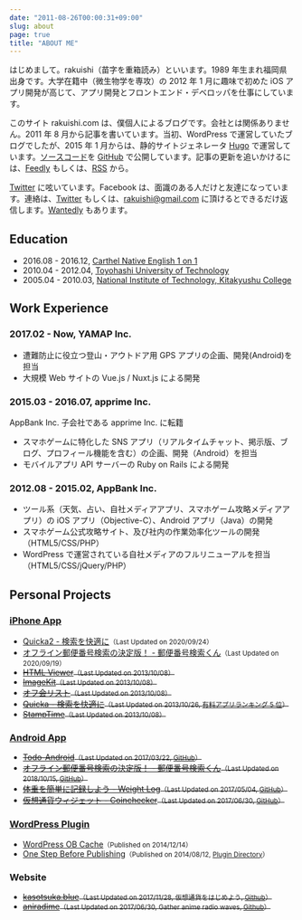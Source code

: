 ```yaml
---
date: "2011-08-26T00:00:31+09:00"
slug: about
page: true
title: "ABOUT ME"
---
```


はじめまして。rakuishi（苗字を重箱読み）といいます。1989 年生まれ福岡県出身です。大学在籍中（微生物学を専攻）の 2012 年 1 月に趣味で初めた iOS アプリ開発が高じて、アプリ開発とフロントエンド・デベロッパを仕事にしています。

このサイト rakuishi.com は、僕個人によるブログです。会社とは関係ありません。2011 年 8 月から記事を書いています。当初、WordPress で運営していたブログでしたが、2015 年 1 月からは、静的サイトジェネレータ [Hugo](http://gohugo.io/) で運営しています。[ソースコード](https://github.com/rakuishi/rakuishi.com)を [GitHub](https://github.com/rakuishi) で公開しています。記事の更新を追いかけるには、[Feedly](http://cloud.feedly.com/#subscription%2Ffeed%2Fhttp%3A%2F%2Frakuishi.com%2Ffeed%2F) もしくは、[RSS](/feed/index.xml) から。

[Twitter](https://twitter.com/rakuishi07) に呟いています。Facebook は、面識のある人だけと友達になっています。連絡は、[Twitter](https://twitter.com/rakuishi07) もしくは、[rakuishi@gmail.com](mailto:rakuishi@gmail.com) に頂けるとできるだけ返信します。[Wantedly](https://www.wantedly.com/users/456907) もあります。

## Education

- 2016.08 - 2016.12, [Carthel Native English 1 on 1](http://www.cne1jp.com/)
- 2010.04 - 2012.04, [Toyohashi University of Technology](http://www.tut.ac.jp/)
- 2005.04 - 2010.03, [National Institute of Technology, Kitakyushu College](https://www.kct.ac.jp/)

## Work Experience

### 2017.02 - Now, YAMAP Inc.

- 遭難防止に役立つ登山・アウトドア用 GPS アプリの企画、開発(Android)を担当
- 大規模 Web サイトの Vue.js / Nuxt.js による開発

### 2015.03 - 2016.07, apprime Inc.

AppBank Inc. 子会社である apprime Inc. に転籍

- スマホゲームに特化した SNS アプリ（リアルタイムチャット、掲示版、ブログ、プロフィール機能を含む）の企画、開発（Android）を担当
- モバイルアプリ API サーバーの Ruby on Rails による開発

### 2012.08 - 2015.02, AppBank Inc.

- ツール系（天気、占い、自社メディアアプリ、スマホゲーム攻略メディアアプリ）の iOS アプリ（Objective-C）、Android アプリ（Java）の開発
- スマホゲーム公式攻略サイト、及び社内の作業効率化ツールの開発（HTML5/CSS/PHP）
- WordPress で運営されている自社メディアのフルリニューアルを担当（HTML5/CSS/jQuery/PHP）

## Personal Projects

### [iPhone App](https://itunes.apple.com/jp/developer/koichiro-ochiishi/id452568751)

- [Quicka2 - 検索を快適に](https://itunes.apple.com/jp/app/id725195676?mt=8&uo=4&at=11l3RT)<small>（Last Updated on 2020/09/24）</small>
- [オフライン郵便番号検索の決定版！ - 郵便番号検索くん](https://itunes.apple.com/jp/app/id578073498?mt=8&uo=4&at=11l3RT)<small>（Last Updated on 2020/09/19）</small>
- ~~[HTML Viewer](https://itunes.apple.com/jp/app/id656968855?mt=8&uo=4&at=11l3RT)<small>（Last Updated on 2013/10/08）</small>~~
- ~~[ImageKit](https://itunes.apple.com/jp/app/id588135117?mt=8&uo=4&at=11l3RT)<small>（Last Updated on 2013/10/08）</small>~~
- ~~[オフ会リスト](https://itunes.apple.com/jp/app/id533017985?mt=8&uo=4&at=11l3RT)<small>（Last Updated on 2013/10/08）</small>~~
- ~~[Quicka - 検索を快適に](https://itunes.apple.com/jp/app/id511606108?mt=8&uo=4&at=11l3RT)<small>（Last Updated on 2013/10/26, [有料アプリランキング 5 位](/images/2014/08/quicka_paid_app_ranking.png)）</small>~~
- ~~[StampTime](https://itunes.apple.com/jp/app/id452580423?mt=8&uo=4&at=11l3RT)<small>（Last Updated on 2013/10/08）</small>~~

### [Android App](https://play.google.com/store/apps/dev?id=5894821878234337547)

- ~~[Todo-Android](https://play.google.com/store/apps/details?id=com.rakuishi.todo)<small>（Last Updated on 2017/03/22, [GitHub](https://github.com/rakuishi/Todo-Android)）</small>~~
- ~~[オフライン郵便番号検索の決定版！ - 郵便番号検索くん](https://play.google.com/store/apps/details?id=com.rakuishi.postalcode2)<small>（Last Updated on 2018/10/15, [GitHub](https://github.com/rakuishi/postalcode-android)）</small>~~
- ~~[体重を簡単に記録しよう - Weight Log](https://play.google.com/store/apps/details?id=com.rakuishi.weight)<small>（Last Updated on 2017/05/04, [GitHub](https://github.com/rakuishi/weight-android/)）</small>~~
- ~~[仮想通貨ウィジェット - Coinchecker](https://play.google.com/store/apps/details?id=com.rakuishi.coinchecker)<small>（Last Updated on 2017/06/30, [GitHub](https://github.com/rakuishi/coinchecker-android-widget)）</small>~~

### [WordPress Plugin](https://profiles.wordpress.org/rakuishi/)

- [WordPress OB Cache](/archives/6858/)<small>（Published on 2014/12/14）</small>
- [One Step Before Publishing](/archives/6736)<small>（Published on 2014/08/12, [Plugin Directory](https://wordpress.org/plugins/one-step-before-publishing/)）</small>

### Website

- ~~[kasotsuka.blue](http://kasoutsuka.blue/)<small>（Last Updated on 2017/11/28, 仮想通貨をはじめよう, [Github](https://github.com/rakuishi/kasoutsuka.blue)）</small>~~
- ~~[aniradime](http://radio.rakuishi.com/)<small>（Last Updated on 2017/06/30, Gather anime radio waves, [Github](https://github.com/rakuishi/aniradime)）</small>~~
